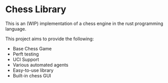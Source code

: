 # Chess Library

This is an (WIP) implementation of a chess engine in the rust programming language.

This project aims to provide the following:
- Base Chess Game
- Perft testing
- UCI Support
- Various automated agents
- Easy-to-use library 
- Built-in chess GUI
